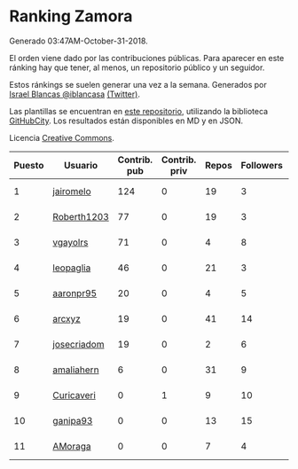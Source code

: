 # Ranking Zamora

Generado 03:47AM-October-31-2018.

El orden viene dado por las contribuciones públicas. Para aparecer en este ránking hay que tener, al menos, un repositorio público y un seguidor.

Estos ránkings se suelen generar una vez a la semana. Generados por [Israel Blancas @iblancasa](https://github.com/iblancasa/) [(Twitter)](https://twitter.com/iblancasa).

Las plantillas se encuentran en [este repositorio](https://github.com/iblancasa/GH-Spanish-Ranking), utilizando la biblioteca [GitHubCity](https://github.com/iblancasa/GitHubCity). Los resultados están disponibles en MD y en JSON.

Licencia [Creative Commons](https://creativecommons.org/licenses/by/4.0/).

| Puesto   |  Usuario  | Contrib. pub | Contrib. priv |Repos| Followers | Desde |  Avatar  |
|----------|-----------|--------------|---------------|-----|-----------|-------|----------|
|1|[jairomelo](https://github.com/jairomelo)|124|0|19|3|2014-05-19|![jairomelo]()|
|2|[Roberth1203](https://github.com/Roberth1203)|77|0|19|3|2014-12-31|![Roberth1203]()|
|3|[vgayolrs](https://github.com/vgayolrs)|71|0|4|8|2016-03-05|![vgayolrs]()|
|4|[leopaglia](https://github.com/leopaglia)|46|0|21|3|2013-04-10|![leopaglia]()|
|5|[aaronpr95](https://github.com/aaronpr95)|20|0|4|5|2016-11-21|![aaronpr95]()|
|6|[arcxyz](https://github.com/arcxyz)|19|0|41|14|2010-01-18|![arcxyz]()|
|7|[josecriadom](https://github.com/josecriadom)|19|0|2|6|2018-01-06|![josecriadom]()|
|8|[amaliahern](https://github.com/amaliahern)|6|0|31|9|2010-06-14|![amaliahern]()|
|9|[Curicaveri](https://github.com/Curicaveri)|0|1|9|10|2014-01-06|![Curicaveri]()|
|10|[ganipa93](https://github.com/ganipa93)|0|0|13|15|2015-09-03|![ganipa93]()|
|11|[AMoraga](https://github.com/AMoraga)|0|0|7|4|2010-02-26|![AMoraga]()|
